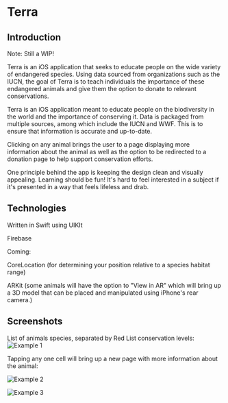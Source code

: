 # Terra

## Introduction
Note: Still a WIP!

Terra is an iOS application that seeks to educate people on the wide variety of endangered species. Using data sourced from organizations such as the IUCN, the goal of Terra is to teach individuals the importance of these endangered animals and give them the option to donate to relevant conservations.

Terra is an iOS application meant to educate people on the biodiversity in the world and the importance of conserving it. Data is packaged from multiple sources, among which include the IUCN and WWF. This is to ensure that information is accurate and up-to-date.

Clicking on any animal brings the user to a page displaying more information about the animal as well as the option to be redirected to a donation page to help support conservation efforts. 

One principle behind the app is keeping the design clean and visually appealing. Learning should be fun! It's hard to feel interested in a subject if it's presented in a way that feels lifeless and drab. 

## Technologies 
Written in Swift using UIKIt

Firebase 

Coming:

CoreLocation (for determining your position relative to a species habitat range)

ARKit (some animals will have the option to "View in AR" which will bring up a 3D model that can be placed and manipulated using iPhone's rear camera.)

## Screenshots
List of animals species, separated by Red List conservation levels:
![Example 1](https://i.imgur.com/QJb4S1d.png)

Tapping any one cell will bring up a new page with more information about the animal:

![Example 2](https://i.imgur.com/2FBgKyC.png)


![Example 3](https://i.imgur.com/rO4OsTG.png)
